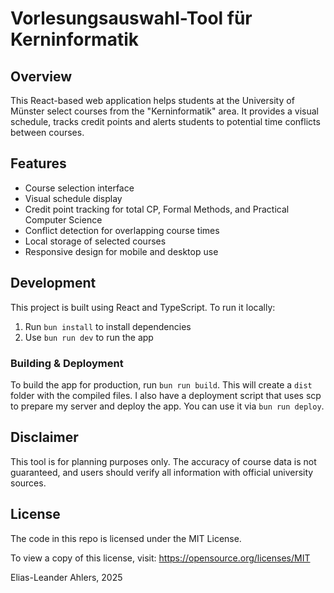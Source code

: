 # Vorlesungsauswahl-Tool für Kerninformatik

## Overview
This React-based web application helps students at the University of Münster select courses from the "Kerninformatik" area. It provides a visual schedule, tracks credit points and alerts students to potential time conflicts between courses.

## Features
- Course selection interface
- Visual schedule display
- Credit point tracking for total CP, Formal Methods, and Practical Computer Science
- Conflict detection for overlapping course times
- Local storage of selected courses
- Responsive design for mobile and desktop use

## Development
This project is built using React and TypeScript. To run it locally:

1. Run `bun install` to install dependencies
2. Use `bun run dev` to run the app

### Building & Deployment
To build the app for production, run `bun run build`. This will create a `dist` folder with the compiled files.
I also have a deployment script that uses scp to prepare my server and deploy the app. You can use it via `bun run deploy`.

## Disclaimer
This tool is for planning purposes only. The accuracy of course data is not guaranteed, and users should verify all information with official university sources.

## License
The code in this repo is licensed under the MIT License.

To view a copy of this license, visit: https://opensource.org/licenses/MIT

Elias-Leander Ahlers, 2025